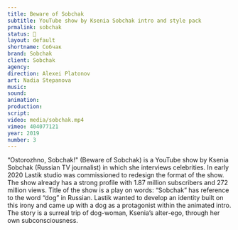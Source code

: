 ```yaml
---
title: Beware of Sobchak
subtitle: YouTube show by Ksenia Sobchak intro and style pack
prmalink: sobchak
status: 🔵
layout: default
shortname: Собчак
brand: Sobchak
client: Sobchak
agency:
direction: Alexei Platonov
art: Nadia Stepanova
music:  
sound:
animation:  
production:  
script:
video: media/sobchak.mp4
vimeo: 404077121
year: 2019
number: 3
---
```


“Ostorozhno, Sobchak!" (Beware of Sobchak) is a YouTube show by Ksenia Sobchak (Russian TV journalist) in which she interviews celebrities. In early 2020 Lastik studio was commissioned to redesign the format of the show. The show already has a strong profile with 1.87 million subscribers and 272 million views. Title of the show is a play on words: “Sobchak” has reference to the word “dog” in Russian. Lastik wanted to develop an identity built on this irony and came up with a dog as a protagonist within the animated intro. The story is a surreal trip of dog-woman, Ksenia’s alter-ego, through her own subconsciousness.
